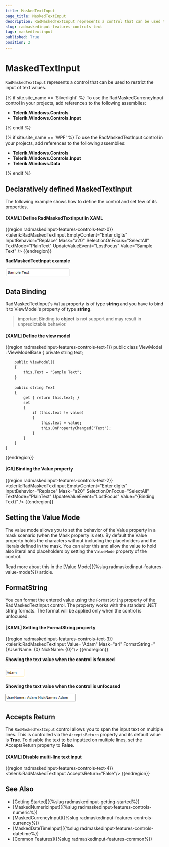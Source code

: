 ```yaml
---
title: MaskedTextInput
page_title: MaskedTextInput
description: RadMaskedTextInput represents a control that can be used to restrict the input of text values.
slug: radmaskedinput-features-controls-text
tags: maskedtextinput
published: True
position: 2
---
```


# MaskedTextInput

`RadMaskedTextInput` represents a control that can be used to restrict the input of text values.

{% if site.site_name == 'Silverlight' %}
To use the RadMaskedCurrencyInput control in your projects, add references to the following assemblies:

* __Telerik.Windows.Controls__
* __Telerik.Windows.Controls.Input__  

{% endif %}

{% if site.site_name == 'WPF' %} 
To use the RadMaskedTextInput control in your projects, add references to the following assemblies:

* __Telerik.Windows.Controls__
* __Telerik.Windows.Controls.Input__
* __Telerik.Windows.Data__  

{% endif %}

## Declaratively defined MaskedTextInput

The following example shows how to define the control and set few of its properties.

#### __[XAML] Define RadMaskedTextInput in XAML__
{{region radmaskedinput-features-controls-text-0}}
	<telerik:RadMaskedTextInput EmptyContent="Enter digits"
	                            InputBehavior="Replace"
	                            Mask="a20"
	                            SelectionOnFocus="SelectAll"
	                            TextMode="PlainText"
	                            UpdateValueEvent="LostFocus"
	                            Value="Sample Text" />
{{endregion}}

__RadMaskedTextInput example__

![{{ site.framework_name }} RadMaskedInput RadMaskedTextInput example](images/radmaskedinput_textinput_default.png)

## Data Binding

RadMaskedTextInput's `Value` property is of type __string__ and you have to bind it to ViewModel's property of type __string__. 

>important Binding to __object__ is not support and may result in unpredictable behavior.

#### __[XAML] Define the view model__
{{region radmaskedinput-features-controls-text-1}}
	public class ViewModel : ViewModelBase
    {
        private string text;

        public ViewModel()
        {
            this.Text = "Sample Text";
        }

        public string Text
        {
            get { return this.text; }
            set
            {
                if (this.text != value)
                {
                    this.text = value;
                    this.OnPropertyChanged("Text");
                }
            }
        }
    }
{{endregion}}

#### __[C#] Binding the Value property__
{{region radmaskedinput-features-controls-text-2}}
	<telerik:RadMaskedTextInput EmptyContent="Enter digits"
	                            InputBehavior="Replace"
	                            Mask="a20"
	                            SelectionOnFocus="SelectAll"
	                            TextMode="PlainText"
	                            UpdateValueEvent="LostFocus"
	                            Value="{Binding Text}" />
{{endregion}}

## Setting the Value Mode

The value mode allows you to set the behavior of the Value property in a mask scenario (when the Mask property is set). By default the Value property holds the characters without including the placeholders and the literals defined in the mask. You can alter this and allow the value to hold also literal and placeholders by setting the `ValueMode` property of the control.

Read more about this in the [Value Mode]({%slug radmaskedinput-features-value-mode%}) article.

## FormatString

You can format the entered value using the `FormatString` property of the RadMaskedTextInput control. The property works with the standard .NET string formats. The format will be applied only when the control is unfocused.

#### __[XAML] Setting the FormatString property__
{{region radmaskedinput-features-controls-text-3}}
	<telerik:RadMaskedTextInput Value="Adam"
								Mask="a4" 
	                            FormatString="{}UserName: {0} NickName: {0}"/>
{{endregion}}

__Showing the text value when the control is focused__

![{{ site.framework_name }} RadMaskedInput Showing the text value when the control is focused](images/radmaskedinput_textinput_format_string_focused.png)

__Showing the text value when the control is unfocused__

![{{ site.framework_name }} RadMaskedInput Showing the text value when the control is unfocused](images/radmaskedinput_textinput_format_string.png)

## Accepts Return

The `RadMaskedTextInput` control allows you to span the input text on multiple lines. This is controlled via the `AcceptsReturn` property and its default value is __True__. To disable the text to be inputted on multiple lines, set the AcceptsReturn property to __False__.

#### __[XAML] Disable multi-line text input__
{{region radmaskedinput-features-controls-text-4}}
    <telerik:RadMaskedTextInput AcceptsReturn="False"/>
{{endregion}}

## See Also
 * [Getting Started]({%slug radmaskedinput-getting-started%})
 * [MaskedNumericInput]({%slug radmaskedinput-features-controls-numeric%})
 * [MaskedCurrencyInput]({%slug radmaskedinput-features-controls-currency%})
 * [MaskedDateTimeInput]({%slug radmaskedinput-features-controls-datetime%})
 * [Common Features]({%slug radmaskedinput-features-common%})

